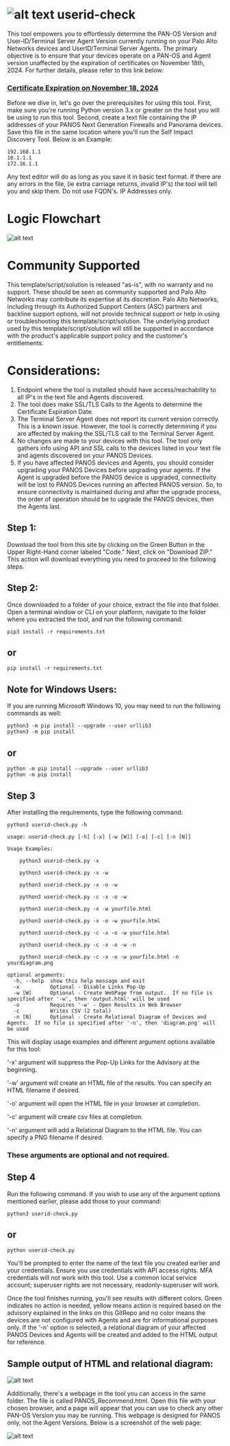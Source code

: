 # ![alt text](https://github.com/PaloAltoNetworks/userid-check/blob/main/palo.ico?raw=true) userid-check

This tool empowers you to effortlessly determine the PAN-OS Version and User-ID/Terminal Server Agent Version currently running on your Palo Alto Networks devices and UserID/Terminal Server Agents. The primary objective is to ensure that your devices operate on a PAN-OS and Agent version unaffected by the expiration of certificates on November 18th, 2024.  For further details, please refer to this link below:

### [Certificate Expiration on November 18, 2024](https://live.paloaltonetworks.com/t5/customer-advisories/update-to-additional-pan-os-certificate-expirations-and-new/ta-p/572158)

Before we dive in, let's go over the prerequisites for using this tool. First, make sure you're running Python version 3.x or greater on the host you will be using to run this tool. Second, create a text file containing the IP addresses of your PANOS Next Generation Firewalls and Panorama devices. Save this file in the same location where you'll run the Self Impact Discovery Tool.  Below is an Example:

```
192.168.1.1
10.1.1.1
172.16.1.1
```
Any text editor will do as long as you save it in basic text format.  If there are any errors in the file, (ie extra carriage returns, invalid IP's) the tool will tell you and skip them.  Do not use FQDN's.  IP Addresses only.

# Logic Flowchart

![alt text](https://github.com/PaloAltoNetworks/userid-check/blob/main/flowchart.png?raw=true)

# Community Supported

This template/script/solution is released "as-is", with no warranty and no support. These should be seen as community supported and Palo Alto Networks may contribute its expertise at its discretion. Palo Alto Networks, including through its Authorized Support Centers (ASC) partners and backline support options, will not provide technical support or help in using or troubleshooting this template/script/solution. The underlying product used by this template/script/solution will still be supported in accordance with the product's applicable support policy and the customer's entitlements.

# Considerations:

1.  Endpoint where the tool is installed should have access/reachability to all IP's in the text file and Agents discovered.
2.  The tool does make SSL/TLS Calls to the Agents to determine the Certificate Expiration Date.
3.  The Terminal Server Agent does not report its current version correctly.  This is a known issue.  However, the tool is correctly determining if you are affected by making the SSL/TLS call to the Terminal Server Agent.
4.  No changes are made to your devices with this tool.  The tool only gathers info using API and SSL calls to the devices listed in your text file and agents discovered on your PANOS Devices.
5.  If you have affected PANOS devices and Agents, you should consider upgrading your PANOS Devices before upgrading your agents.  If the Agent is upgraded before the PANOS device is upgraded, connectivity will be lost to PANOS Devices running an affected PANOS version.  So, to ensure connectivity is maintained during and after the upgrade process, the order of operation should be to upgrade the PANOS devices, then the Agents last.


## Step 1:

Download the tool from this site by clicking on the Green Button in the Upper Right-Hand corner labeled "Code." Next, click on "Download ZIP." This action will download everything you need to proceed to the following steps.

## Step 2:

Once downloaded to a folder of your choice, extract the file into that folder. Open a terminal window or CLI on your platform, navigate to the folder where you extracted the tool, and run the following command:

```console
pip3 install -r requirements.txt
```
## or

```console
pip install -r requirements.txt
```

## Note for Windows Users:

If you are running Microsoft Windows 10, you may need to run the following commands as well:

```console
python3 -m pip install --upgrade --user urllib3
python3 -m pip install
```
## or
```console
python -m pip install --upgrade --user urllib3
python -m pip install
```
## Step 3

After installing the requirements, type the following command:
```console
python3 userid-check.py -h

usage: userid-check.py [-h] [-x] [-w [W]] [-o] [-c] [-n [N]]

Usage Examples:

	python3 userid-check.py -x

	python3 userid-check.py -x -w

	python3 userid-check.py -x -o -w

	python3 userid-check.py -c -x -o -w

	python3 userid-check.py -x -w yourfile.html

	python3 userid-check.py -x -o -w yourfile.html

	python3 userid-check.py -c -x -o -w yourfile.html

	python3 userid-check.py -c -x -o -w -n

	python3 userid-check.py -c -x -o -w yourfile.html -n yourdiagram.png

optional arguments:
  -h, --help  show this help message and exit
  -x          Optional - Disable Links Pop-Up
  -w [W]      Optional - Create WebPage from output.  If no file is specified after '-w', then 'output.html' will be used
  -o          Requires '-w' - Open Results in Web Browser
  -c          Writes CSV (2 total)
  -n [N]      Optional - Create Relational Diagram of Devices and Agents.  If no file is specified after '-n', then 'diagram.png' will be used

```

This will display usage examples and different argument options available for this tool:

'-x' argument will suppress the Pop-Up Links for the Advisory at the beginning.

'-w' argument will create an HTML file of the results.  You can specify an HTML filename if desired.

'-o' argument will open the HTML file in your browser at completion.

'-c' argument will create csv files at completion.

'-n' argument will add a Relational Diagram to the HTML file.  You can specify a PNG filename if desired.

### These arguments are optional and not required.

## Step 4

Run the following command. If you wish to use any of the argument options mentioned earlier, please add those to your command:

```
python3 userid-check.py
```
## or
```
python userid-check.py
```
You'll be prompted to enter the name of the text file you created earlier and your credentials. Ensure you use credentials with API access rights. MFA credentials will not work with this tool. Use a common local service account; superuser rights are not necessary, readonly-superuser will work.

Once the tool finishes running, you'll see results with different colors. Green indicates no action is needed, yellow means action is required based on the advisory explained in the links on this GitRepo and no color means the devices are not configured with Agents and are for informational purposes only.  If the '-n' option is selected, a relational diagram of your affected PANOS Devices and Agents will be created and added to the HTML output for reference.  

## Sample output of HTML and relational diagram:

![alt text](https://github.com/PaloAltoNetworks/userid-check/blob/main/example.png?raw=true)


Additionally, there's a webpage in the tool you can access in the same folder. The file is called PANOS_Recommend.html. Open this file with your chosen browser, and a page will appear that you can use to check any other PAN-OS Version you may be running. This webpage is designed for PANOS only, not the Agent Versions.  Below is a screenshot of the web page:


![alt text](https://github.com/PaloAltoNetworks/userid-check/blob/main/webpage_example.png?raw=true)
